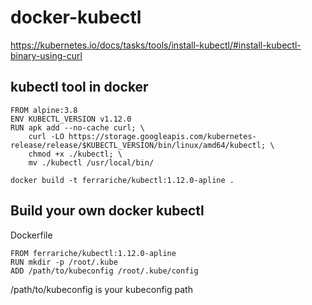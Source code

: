 # docker-kubectl
https://kubernetes.io/docs/tasks/tools/install-kubectl/#install-kubectl-binary-using-curl
## kubectl tool in docker
```
FROM alpine:3.8
ENV KUBECTL_VERSION v1.12.0
RUN apk add --no-cache curl; \
    curl -LO https://storage.googleapis.com/kubernetes-release/release/$KUBECTL_VERSION/bin/linux/amd64/kubectl; \
    chmod +x ./kubectl; \
    mv ./kubectl /usr/local/bin/
```
```
docker build -t ferrariche/kubectl:1.12.0-apline .
```
## Build your own docker kubectl
Dockerfile
```
FROM ferrariche/kubectl:1.12.0-apline
RUN mkdir -p /root/.kube
ADD /path/to/kubeconfig /root/.kube/config
```
/path/to/kubeconfig is your kubeconfig path
